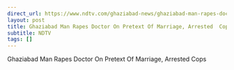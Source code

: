 ```yaml
---
direct_url: https://www.ndtv.com/ghaziabad-news/ghaziabad-man-rapes-doctor-on-pretext-of-marriage-arrested-cops-5257662
layout: post
title: Ghaziabad Man Rapes Doctor On Pretext Of Marriage, Arrested  Cops
subtitle: NDTV
tags: []
---
```


Ghaziabad Man Rapes Doctor On Pretext Of Marriage, Arrested  Cops
